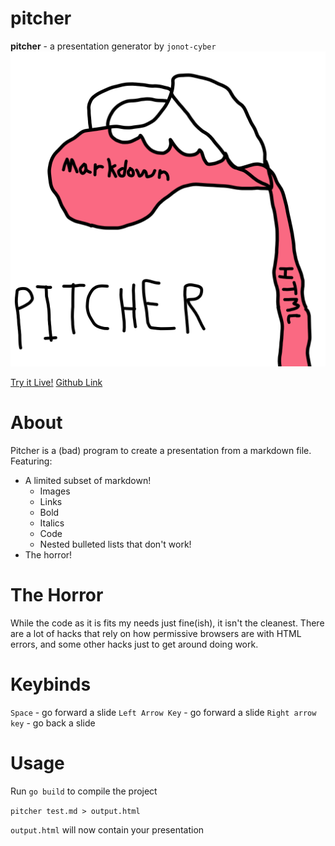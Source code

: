 # pitcher

**pitcher** - a presentation generator by `jonot-cyber`
![Pitcher Logo](https://github.com/jonot-cyber/pitcher/blob/main/logo.png?raw=true)

[Try it Live!](https://io.jonot.me/pitcher)
[Github Link](https://github.com/jonot-cyber/pitcher)

# About

Pitcher is a (bad) program to create a presentation from a markdown file. Featuring:

- A limited subset of markdown!
  - Images
  - Links
  - Bold
  - Italics
  - Code
  - Nested bulleted lists that don't work!
- The horror!

# The Horror

While the code as it is fits my needs just fine(ish), it isn't the cleanest. There are a lot of hacks that rely on how permissive browsers are with HTML errors, and some other hacks just to get around doing work.

# Keybinds

`Space` - go forward a slide
`Left Arrow Key` - go forward a slide
`Right arrow key` - go back a slide

# Usage

Run `go build` to compile the project

`pitcher test.md > output.html`

`output.html` will now contain your presentation
